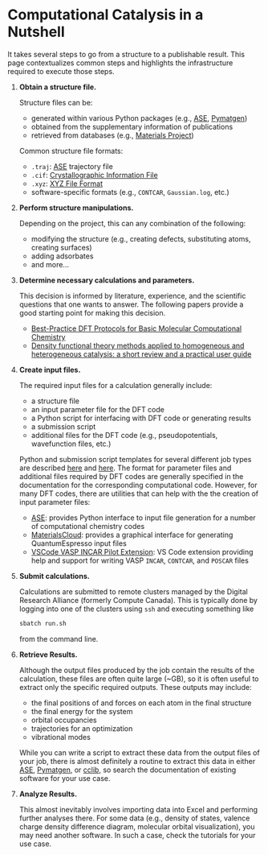 # Computational Catalysis in a Nutshell

It takes several steps to go from a structure to a publishable result.
This page contextualizes common steps and highlights the infrastructure required to execute those steps.

1. **Obtain a structure file.**

    Structure files can be:

    - generated within various Python packages (e.g., [ASE][ase], [Pymatgen][pymatgen])
    - obtained from the supplementary information of publications
    - retrieved from databases (e.g., [Materials Project][mp])

    Common structure file formats:

    - `.traj`: [ASE][ase] trajectory file
    - `.cif`: [Crystallographic Information File][cif]
    - `.xyz`: [XYZ File Format][xyz]
    - software-specific formats (e.g., `CONTCAR`, `Gaussian.log`, etc.)

2. **Perform structure manipulations.**

    Depending on the project, this can any combination of the following:

    - modifying the structure (e.g., creating defects, substituting atoms, creating surfaces)
    - adding adsorbates
    - and more...

3. **Determine necessary calculations and parameters.**

    This decision is informed by literature, experience, and the scientific questions that
    one wants to answer. The following papers provide a good starting point for making this
    decision.

     - [Best-Practice DFT Protocols for Basic Molecular Computational Chemistry][dft-best-practices]
     - [Density functional theory methods applied to homogeneous and heterogeneous catalysis: a short review and a practical user guide][dft-practical-guide]

4. **Create input files.**

    The required input files for a calculation generally include:

    - a structure file
    - an input parameter file for the DFT code
    - a Python script for interfacing with DFT code or generating results
    - a submission script
    - additional files for the DFT code (e.g., pseudopotentials, wavefunction files, etc.)

    Python and submission script templates for several different job types are described
    [here](./samples/python.md) and [here](./samples/slurm.md). The format for parameter
    files and additional files required by DFT codes are generally specified in the
    documentation for the corresponding computational code. However, for many DFT codes,
    there are utilities that can help with the the creation of input parameter files:

    - [ASE][ase]: provides Python interface to input file generation for a number of
      computational chemistry codes
    - [MaterialsCloud][materials-cloud]: provides a graphical interface for generating
      QuantumEspresso input files
    - [VSCode VASP INCAR Pilot Extension][vasp-support-ext]: VS Code extension providing
      help and support for writing VASP `INCAR`, `CONTCAR`, and `POSCAR` files

5. **Submit calculations.**

    Calculations are submitted to remote clusters managed by the Digital Research
    Alliance (formerly Compute Canada). This is typically done by logging into
    one of the clusters using `ssh` and executing something like

    ```bash
    sbatch run.sh
    ```

    from the command line.

6. **Retrieve Results.**

    Although the output files produced by the job contain the results of the calculation,
    these files are often quite large (~GB), so it is often useful to extract only
    the specific required outputs. These outputs may include:

    - the final positions of and forces on each atom in the final structure
    - the final energy for the system
    - orbital occupancies
    - trajectories for an optimization
    - vibrational modes

    While you can write a script to extract these data from the output files of your job,
    there is almost definitely a routine to extract this data in either [ASE][ase],
    [Pymatgen][pymatgen], or [cclib][cclib], so search the documentation of existing software
    for your use case.

7. **Analyze Results.**

    This almost inevitably involves importing data into Excel and performing further analyses
    there. For some data (e.g., density of states, valence charge density difference diagram,
    molecular orbital visualization), you may need another software. In such a case, check
    the tutorials for your use case.

[ase]: https://wiki.fysik.dtu.dk/ase/index.html
[pymatgen]: https://pymatgen.org
[mp]: https://next-gen.materialsproject.org
[cif]: https://en.wikipedia.org/wiki/Crystallographic_Information_File
[xyz]: https://en.wikipedia.org/wiki/XYZ_file_format
[vasp-support-ext]: https://marketplace.visualstudio.com/items?itemName=Mystery.vasp-support
[materials-cloud]: https://www.materialscloud.org/work/tools/qeinputgenerator
[dft-best-practices]: https://onlinelibrary.wiley.com/doi/abs/10.1002/anie.202205735
[dft-practical-guide]: https://pubs.rsc.org/en/content/articlelanding/2024/cp/d4cp00266k
[cclib]: https://cclib.github.io
